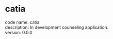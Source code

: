 # catia
code name: catia </br>
description: In development counseling application. </br>
version: 0.0.0 </br>
